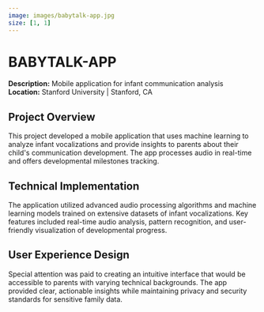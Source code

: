 ```yaml
---
image: images/babytalk-app.jpg
size: [1, 1]
---
```


# BABYTALK-APP

**Description:** Mobile application for infant communication analysis  
**Location:** Stanford University | Stanford, CA

## Project Overview

This project developed a mobile application that uses machine learning to analyze infant vocalizations and provide insights to parents about their child's communication development. The app processes audio in real-time and offers developmental milestones tracking.

## Technical Implementation

The application utilized advanced audio processing algorithms and machine learning models trained on extensive datasets of infant vocalizations. Key features included real-time audio analysis, pattern recognition, and user-friendly visualization of developmental progress.

## User Experience Design

Special attention was paid to creating an intuitive interface that would be accessible to parents with varying technical backgrounds. The app provided clear, actionable insights while maintaining privacy and security standards for sensitive family data. 